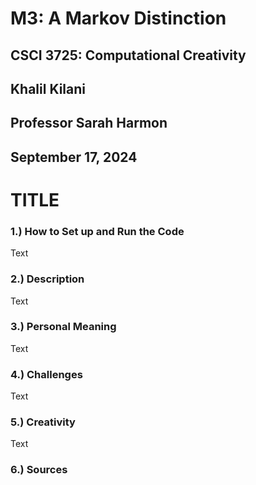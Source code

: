 # M3: A Markov Distinction
## CSCI 3725: Computational Creativity
## Khalil Kilani
## Professor Sarah Harmon
## September 17, 2024

# TITLE

### 1.) How to Set up and Run the Code
Text

### 2.) Description
Text

### 3.) Personal Meaning
Text

### 4.) Challenges
Text

### 5.) Creativity
Text

### 6.) Sources
